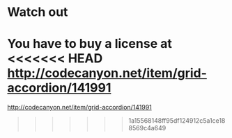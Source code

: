 Watch out
=========
You have to buy a license at
<<<<<<< HEAD
http://codecanyon.net/item/grid-accordion/141991
=======
http://codecanyon.net/item/grid-accordion/141991
>>>>>>> 1a15568148ff95df124912c5a1ce188569c4a649
